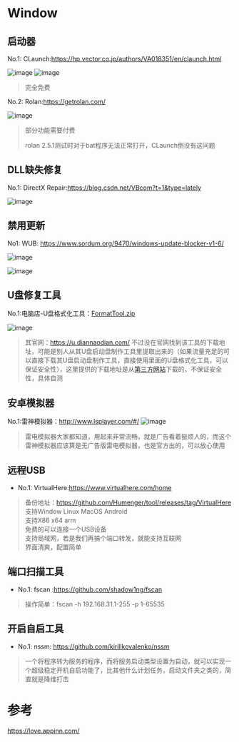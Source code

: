 # Window
## 启动器
No.1: CLaunch:https://hp.vector.co.jp/authors/VA018351/en/claunch.html

![image](https://user-images.githubusercontent.com/27600008/133387361-dcf23257-6cc1-47b1-85ae-05161f00bca3.png)
![image](https://user-images.githubusercontent.com/27600008/133387972-7c01bbee-2b74-4aa5-9b9e-7d9d02c28830.png)

> 完全免费

No.2: Rolan:https://getrolan.com/

![image](https://user-images.githubusercontent.com/27600008/133387685-9c71e4c9-a4e4-457e-be34-fb2afd9a098a.png)

> 部分功能需要付费
> 
> rolan 2.5.1测试时对于bat程序无法正常打开，CLaunch倒没有这问题
## DLL缺失修复
No.1: DirectX Repair:https://blog.csdn.net/VBcom?t=1&type=lately

![image](https://user-images.githubusercontent.com/27600008/133708644-037775ca-f1a5-4243-beeb-6e23289ece0e.png)

## 禁用更新
No1: WUB: https://www.sordum.org/9470/windows-update-blocker-v1-6/

![image](https://user-images.githubusercontent.com/27600008/133769105-52a811c3-8efd-4fc8-8af5-6ddc839ccfcd.png)

![image](https://user-images.githubusercontent.com/27600008/133768985-5d60e8c4-1d5a-4ea0-b8b5-a21f5f3e9e0a.png)

## U盘修复工具
No.1:电脑店-U盘格式化工具：[FormatTool.zip](https://github.com/Humenger/tool/files/7501561/FormatTool.zip)

![image](https://user-images.githubusercontent.com/27600008/140853745-a6071c5f-da13-4700-ab3b-cde6687e9714.png)
> 其官网：https://u.diannaodian.com/ 不过没在官网找到该工具的下载地址，可能是别人从其U盘启动盘制作工具里提取出来的（如果流量充足的可以直接下载其U盘启动盘制作工具，直接使用里面的U盘格式化工具，可以保证安全性），这里提供的下载地址是从[第三方网站](https://www.upantool.com/hfxf/xiufu/2015/FormatTool.html)下载的，不保证安全性，具体自测
## 安卓模拟器
No.1:雷神模拟器：http://www.lsplayer.com/#/ 
![image](https://user-images.githubusercontent.com/27600008/141681177-828cfbaf-051f-4c14-b0a0-cf8a132b6641.png)
> 雷电模拟器大家都知道，用起来非常流畅，就是广告看着挺烦人的，而这个雷神模拟器应该算是无广告版雷电模拟器，也是官方出的，可以放心使用

## 远程USB
- No.1: VirtualHere:https://www.virtualhere.com/home
> 备份地址：https://github.com/Humenger/tool/releases/tag/VirtualHere  
> 支持Window Linux MacOS Android  
> 支持X86 x64 arm  
> 免费的可以连接一个USB设备  
> 支持局域网，若是我们再搞个端口转发，就能支持互联网    
> 界面清爽，配置简单  

## 端口扫描工具
- No.1: fscan :https://github.com/shadow1ng/fscan
> 操作简单：fscan -h 192.168.31.1-255 -p 1-65535
## 开启自启工具
- No.1: nssm: https://github.com/kirillkovalenko/nssm  
> 一个将程序转为服务的程序，而将服务启动类型设置为自动，就可以实现一个超级稳定开机自启功能了，比其他什么计划任务，启动文件夹之类的，简直就是降维打击    
# 参考

https://love.appinn.com/
